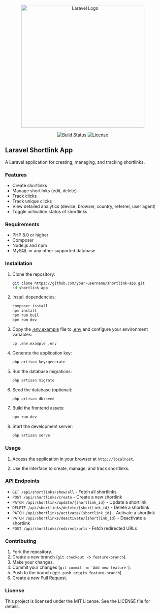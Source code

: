 <p align="center"><a href="https://laravel.com" target="_blank"><img src="https://raw.githubusercontent.com/laravel/art/master/logo-lockup/5%20SVG/2%20CMYK/1%20Full%20Color/laravel-logolockup-cmyk-red.svg" width="400" alt="Laravel Logo"></a></p>

<p align="center">
<a href="https://github.com/laravel/framework/actions"><img src="https://github.com/laravel/framework/workflows/tests/badge.svg" alt="Build Status"></a>
<a href="https://packagist.org/packages/laravel/framework"><img src="https://poser.pugx.org/laravel/framework/license.svg" alt="License"></a>
</p>

## Laravel Shortlink App

A Laravel application for creating, managing, and tracking shortlinks.

### Features

-   Create shortlinks
-   Manage shortlinks (edit, delete)
-   Track clicks
-   Track unique clicks
-   View detailed analytics (device, browser, country, referrer, user agent)
-   Toggle activation status of shortlinks

### Requirements

-   PHP 8.0 or higher
-   Composer
-   Node.js and npm
-   MySQL or any other supported database

### Installation

1. Clone the repository:

    ```sh
    git clone https://github.com/your-username/shortlink-app.git
    cd shortlink-app
    ```

2. Install dependencies:

    ```sh
    composer install
    npm install
    npm run buil
    bpm run dev
    ```

3. Copy the [.env.example](http://_vscodecontentref_/2) file to [.env](http://_vscodecontentref_/3) and configure your environment variables:

    ```sh
    cp .env.example .env
    ```

4. Generate the application key:

    ```sh
    php artisan key:generate
    ```

5. Run the database migrations:

    ```sh
    php artisan migrate
    ```

6. Seed the database (optional):

    ```sh
    php artisan db:seed
    ```

7. Build the frontend assets:

    ```sh
    npm run dev
    ```

8. Start the development server:

    ```sh
    php artisan serve
    ```

### Usage

1. Access the application in your browser at `http://localhost`.

2. Use the interface to create, manage, and track shortlinks.

### API Endpoints

-   `GET /api/shortlinks/show/all` - Fetch all shortlinks
-   `POST /api/shortlinks/create` - Create a new shortlink
-   `PATCH /api/shortlink/update/{shortlink_id}` - Update a shortlink
-   `DELETE /api/shortlinks/delete/{shortlink_id}` - Delete a shortlink
-   `PATCH /api/shortlinks/activate/{shortlink_id}` - Activate a shortlink
-   `PATCH /api/shortlinks/deactivate/{shortlink_id}` - Deactivate a shortlink
-   `POST /api/shortlinks/redirect/urls` - Fetch redirected URLs

### Contributing

1. Fork the repository.
2. Create a new branch (`git checkout -b feature-branch`).
3. Make your changes.
4. Commit your changes (`git commit -m 'Add new feature'`).
5. Push to the branch (`git push origin feature-branch`).
6. Create a new Pull Request.

### License

This project is licensed under the MIT License. See the LICENSE file for details.
